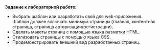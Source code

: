 **Задание к лабораторной работе:**

* Выбрать шаблон или разработать свой для web-приложения. Шаблон должен включать минимум страницы (главная, контентная страница, страница авторизации/регистрации).
* Сделать макеты страниц с помощью языка разметки HTML.
* Стилизовать страницы с помощью языка CSS.
* Продемонстрировать внешний вид разработанных страниц.